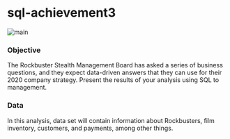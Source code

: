 # sql-achievement3

![main](https://user-images.githubusercontent.com/114453484/192513621-5db34e86-1496-4cbe-82c1-e241c211a1cb.PNG)

### Objective

The Rockbuster Stealth Management Board has asked a series of business questions, and they expect data-driven answers that they can use for their 2020 company strategy. Present the results of your analysis using SQL to management. 

### Data 

In this analysis, data set will contain information about Rockbusters, film inventory, customers, and payments, among other things. 


